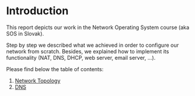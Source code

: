 # Introduction

This report depicts our work in the Network Operating System course (aka SOS in Slovak).

Step by step we described what we achieved in order to configure our network from scratch. Besides, we explained how to implement its functionality (NAT, DNS, DHCP, web server, email server, ...).

Please find below the table of contents:

1. [Network Topology](Network%20Topology.md)
2. [DNS](DNS.md)
